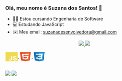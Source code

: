 ### Olá, meu nome é Suzana dos Santos! 👋

- 👩‍🎓 Estou cursando Engenharia de Software
- 💻 Estudando JavaScript
- ✉️ Meu email: suzanadesenvolvedora@gmail.com

<div align="center">
  <a href="https://github.com/suzanadossantos">
  <img height="170em" src="https://github-readme-stats.vercel.app/api?username=suzanadossantos&show_icons=true&theme=druvbox&include_all_commits=true&count_private=true"/>
  <img height="170em" src="https://github-readme-stats.vercel.app/api/top-langs/?username=suzanadossantos&layout=compact&langs_count=7&theme=druvbox"/>
</div>
  
<div style="display: inline_block"><br>
  <img align="center" alt="Suzana-Js" height="30" width="40" src="https://raw.githubusercontent.com/devicons/devicon/master/icons/javascript/javascript-plain.svg">
  <img align="center" alt="Suzana-HTML" height="30" width="40" src="https://raw.githubusercontent.com/devicons/devicon/master/icons/html5/html5-original.svg">
  <img align="center" alt="Suzana-CSS" height="30" width="40" src="https://raw.githubusercontent.com/devicons/devicon/master/icons/css3/css3-original.svg">
  
</div>
  
  ##
  
<div> 
  <a href = "gmailto::suzanadesenvolvedora@gmail.com"><img src="https://img.shields.io/badge/-Gmail-%23333?style=for-the-badge&logo=gmail&logoColor=white" target="_blank"></a>
  <a href="https://www.linkedin.com/in/suzana-dos-santos-88a313226/" target="_blank">
  <img src="https://img.shields.io/badge/-LinkedIn-%230077B5?style=for-the-badge&logo=linkedin&logoColor=white" target="_blank"></a> 
</div>
  
